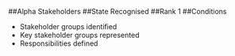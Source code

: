 ##Alpha
Stakeholders
##State
Recognised
##Rank
1
##Conditions
- Stakeholder groups identified
- Key stakeholder groups represented
- Responsibilities defined
